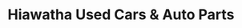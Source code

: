 ---
title: "Hiawatha Used Cars & Auto Parts"
url: /syracuse/hiawatha-used-cars-and-auto-parts/
shop: car repair
---